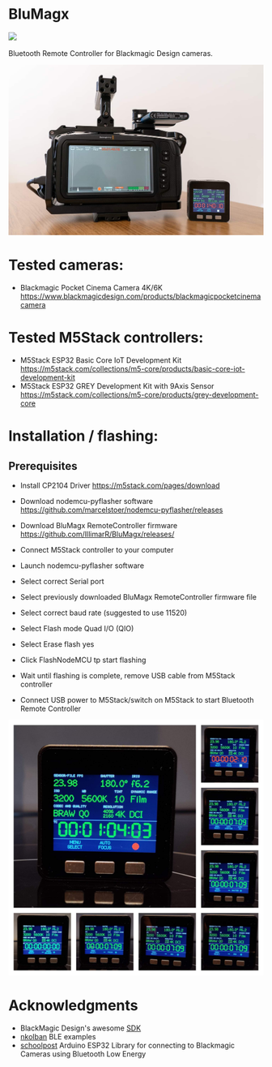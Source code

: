 # BluMagx
![](https://img.shields.io/badge/Version-0.9_beta.1-green.svg)

Bluetooth Remote Controller for Blackmagic Design cameras.

![Banner](blob/banner.jpg?raw=true)

# Tested cameras:
* Blackmagic Pocket Cinema Camera 4K/6K https://www.blackmagicdesign.com/products/blackmagicpocketcinemacamera

# Tested M5Stack controllers:
* M5Stack ESP32 Basic Core IoT Development Kit https://m5stack.com/collections/m5-core/products/basic-core-iot-development-kit
* M5Stack ESP32 GREY Development Kit with 9Axis Sensor https://m5stack.com/collections/m5-core/products/grey-development-core

# Installation / flashing:
## Prerequisites
* Install CP2104 Driver https://m5stack.com/pages/download

* Download nodemcu-pyflasher software https://github.com/marcelstoer/nodemcu-pyflasher/releases
* Download BluMagx RemoteController firmware https://github.com/IllimarR/BluMagx/releases/
* Connect M5Stack controller to your computer
* Launch nodemcu-pyflasher software
* Select correct Serial port
* Select previously downloaded BluMagx RemoteController firmware file
* Select correct baud rate (suggested to use 11520)
* Select Flash mode Quad I/O (QIO)
* Select Erase flash yes
* Click FlashNodeMCU tp start flashing
* Wait until flashing is complete, remove USB cable from M5Stack controller
* Connect USB power to M5Stack/switch on M5Stack to start Bluetooth Remote Controller

![Banner](blob/screenshots.jpg?raw=true)

# Acknowledgments

- BlackMagic Design's awesome [SDK](https://www.blackmagicdesign.com/developer/product/camera)
- [nkolban](https://github.com/nkolban/esp32-snippets/tree/master/cpp_utils/tests/BLETests/Arduino) BLE examples
- [schoolpost](https://github.com/schoolpost/BlueMagic32) Arduino ESP32 Library for connecting to Blackmagic Cameras using Bluetooth Low Energy
